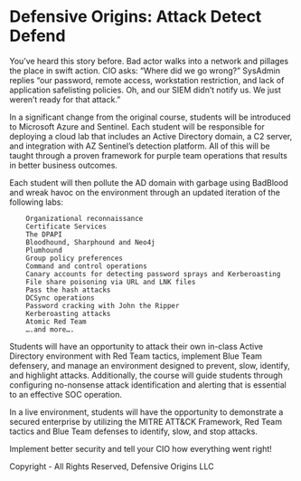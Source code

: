 
# Defensive Origins: Attack Detect Defend 

 You’ve heard this story before. Bad actor walks into a network and pillages the place in swift action. CIO asks: “Where did we go wrong?” SysAdmin replies “our password, remote access, workstation restriction, and lack of application safelisting policies. Oh, and our SIEM didn’t notify us. We just weren’t ready for that attack.”

In a significant change from the original course, students will be introduced to Microsoft Azure and Sentinel. Each student will be responsible for deploying a cloud lab that includes an Active Directory domain, a C2 server, and integration with AZ Sentinel’s detection platform. All of this will be taught through a proven framework for purple team operations that results in better business outcomes.

Each student will then pollute the AD domain with garbage using BadBlood and wreak havoc on the environment through an updated iteration of the following labs:

        Organizational reconnaissance
        Certificate Services
        The DPAPI
        Bloodhound, Sharphound and Neo4j
        Plumhound
        Group policy preferences
        Command and control operations
        Canary accounts for detecting password sprays and Kerberoasting
        File share poisoning via URL and LNK files
        Pass the hash attacks
        DCSync operations
        Password cracking with John the Ripper
        Kerberoasting attacks
        Atomic Red Team
        ….and more….

Students will have an opportunity to attack their own in-class Active Directory environment with Red Team tactics, implement Blue Team defensery, and manage an environment designed to prevent, slow, identify, and highlight attacks. Additionally, the course will guide students through configuring no-nonsense attack identification and alerting that is essential to an effective SOC operation.

In a live environment, students will have the opportunity to demonstrate a secured enterprise by utilizing the MITRE ATT&CK Framework, Red Team tactics and Blue Team defenses to identify, slow, and stop attacks.

Implement better security and tell your CIO how everything went right!



Copyright - All Rights Reserved, Defensive Origins LLC

[APT]:https://github.com/DefensiveOrigins/AtomicPurpleTeam
[ph_ki]: ../../Z-images/photo/ki1.png
[ph_jd]: ../../Z-images/photo/jd1.png
[Div1]: ../../Z-images/div/div1.png
[Div2]: ../../Z-images/div/div2.png
[H0004]: 9-Others/H0040-Instructors/README.md
[H0010]: 9-Others/H0010-PreReq/README.md
[L0010]: 1-Labs/L0010-Connectivity/README.md
[L0020]: 1-Labs/L0020-BadBlood/README.md
[L0030]: 1-Labs/L0030-Sentinel/README.md
[L0040]: 1-Labs/L0040-Deception/README.md
[L0050]: 1-Labs/L0050-BloodHoundAD-UI/README.md
[L0051]: 1-Labs/L0051-BloodHoundAD-C/README.md
[L0052]: 1-Labs/L0052-BloodHoundAD-G/README.md
[L0060]: 1-Labs/L0060-Plumhound/README.md
[L0070]: 1-Labs/L0070-SysInternals/README.md
[L0080]: 1-Labs/L0080-Impacket/README.md
[L0090]: 1-Labs/L0090-SprayTooks/README.md
[L0100]: 1-Labs/L0100-C2/README.md
[L0110]: 1-Labs/L0110-LNK/README.md
[L0120]: 1-Labs/L0120-Cracking/README.md
[L0130]: 1-Labs/L0130-Detect-Spray/README.md
[L0140]: 1-Labs/L0140-Detect-Kerb/README.md
[L0150]: 1-Labs/L0150-AtomicRedTeam/README.md
[L0999]: 1-Labs/L0999-OffRoading/README.md
[DOTraining]: https://training.defensiveorigins.com
[DORegister]: https://defensiveorigins.com/first-to-know/
[DOAboutUs]: https://defensiveorigins.com/about-us
[DefOrg]: https://defensiveorigins.com/
[DOImage]:Z-images/do_darkbackground.jpg